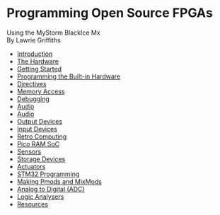 # Programming Open Source FPGAs  
Using the MyStorm BlackIce Mx  
By Lawrie Griffiths

[1]:./MyStorm_BlackIceII.jpg "MyStorm BlackIce II"

* [Introduction](./Introduction/Introduction.html)
* [The Hardware](./The_Hardware/The_Hardware.html)
* [Getting Started](./GettingStarted/GettingStarted.html)
* [Programming the Built-in Hardware](./Programming_the_Built-in_Hardware/Programming_the_Built-in_Hardware.html)
* [Directives](./Directives/Directives.html)
* [Memory Access](./Memory_Access/Memory_Access.html)
* [Debugging](./Debugging/Soft_Processors.html)
* [Audio](./Audio/Audio.html)
* [Audio](./Audio/Audio.html)
* [Output Devices](./Output_Devices/Output_Devices.html)
* [Input Devices](./Input_Devices/Input_Devices.html)
* [Retro Computing](./RetroComputing/RetroComputing.html)
* [Pico RAM SoC](./PicoSoC/PicoSoC.html)
* [Sensors](./Sensors/Sensors.html)
* [Storage Devices](./StorageDevices/StorageDevices.html)
* [Actuators](./Actuators/Actuators.html)
* [STM32 Programming](./STM32Programming/STM32Programming.html)
* [Making Pmods and MixMods](./MakingPmods/MakingPmods.html)
* [Analog to Digital (ADC)](./Analog2Digital/Analog2Digital.html)
* [Logic Analysers](./LogicAnalysers/LogicAnalysers.html)
* [Resources](./Resources/Resources.html)
